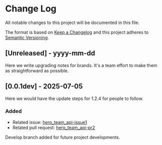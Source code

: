 # Change Log
All notable changes to this project will be documented in this file.
 
The format is based on [Keep a Changelog](http://keepachangelog.com/)
and this project adheres to [Semantic Versioning](http://semver.org/).
 
## [Unreleased] - yyyy-mm-dd
 
Here we write upgrading notes for brands. It's a team effort to make them as
straightforward as possible.
 
## [0.0.1dev] - 2025-07-05
  
Here we would have the update steps for 1.2.4 for people to follow.
 
### Added

- Related issue: [hero_team_api-issue1](https://github.com/soufiane92/hero_team_api/issues/1)
- Related pull request: [hero_team_api-pr2](https://github.com/soufiane92/hero_team_api/pull/2)

Develop branch added for future project developments.